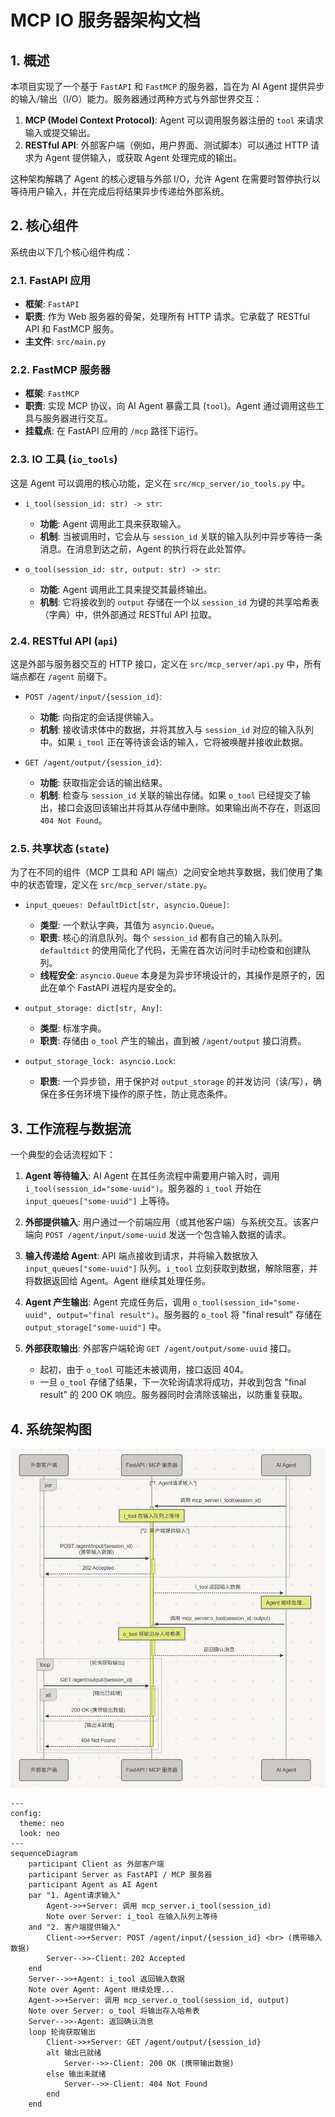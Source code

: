# MCP IO 服务器架构文档

## 1. 概述

本项目实现了一个基于 `FastAPI` 和 `FastMCP` 的服务器，旨在为 AI Agent 提供异步的输入/输出（I/O）能力。服务器通过两种方式与外部世界交互：

1.  **MCP (Model Context Protocol)**: Agent 可以调用服务器注册的 `tool` 来请求输入或提交输出。
2.  **RESTful API**: 外部客户端（例如，用户界面、测试脚本）可以通过 HTTP 请求为 Agent 提供输入，或获取 Agent 处理完成的输出。

这种架构解耦了 Agent 的核心逻辑与外部 I/O，允许 Agent 在需要时暂停执行以等待用户输入，并在完成后将结果异步传递给外部系统。

## 2. 核心组件

系统由以下几个核心组件构成：

### 2.1. FastAPI 应用

- **框架**: `FastAPI`
- **职责**: 作为 Web 服务器的骨架，处理所有 HTTP 请求。它承载了 RESTful API 和 FastMCP 服务。
- **主文件**: `src/main.py`

### 2.2. FastMCP 服务器

- **框架**: `FastMCP`
- **职责**: 实现 MCP 协议，向 AI Agent 暴露工具 (`tool`)。Agent 通过调用这些工具与服务器进行交互。
- **挂载点**: 在 FastAPI 应用的 `/mcp` 路径下运行。

### 2.3. IO 工具 (`io_tools`)

这是 Agent 可以调用的核心功能，定义在 `src/mcp_server/io_tools.py` 中。

- `i_tool(session_id: str) -> str`:

  - **功能**: Agent 调用此工具来获取输入。
  - **机制**: 当被调用时，它会从与 `session_id` 关联的输入队列中异步等待一条消息。在消息到达之前，Agent 的执行将在此处暂停。

- `o_tool(session_id: str, output: str) -> str`:
  - **功能**: Agent 调用此工具来提交其最终输出。
  - **机制**: 它将接收到的 `output` 存储在一个以 `session_id` 为键的共享哈希表（字典）中，供外部通过 RESTful API 拉取。

### 2.4. RESTful API (`api`)

这是外部与服务器交互的 HTTP 接口，定义在 `src/mcp_server/api.py` 中，所有端点都在 `/agent` 前缀下。

- `POST /agent/input/{session_id}`:

  - **功能**: 向指定的会话提供输入。
  - **机制**: 接收请求体中的数据，并将其放入与 `session_id` 对应的输入队列中。如果 `i_tool` 正在等待该会话的输入，它将被唤醒并接收此数据。

- `GET /agent/output/{session_id}`:
  - **功能**: 获取指定会话的输出结果。
  - **机制**: 检查与 `session_id` 关联的输出存储。如果 `o_tool` 已经提交了输出，接口会返回该输出并将其从存储中删除。如果输出尚不存在，则返回 `404 Not Found`。

### 2.5. 共享状态 (`state`)

为了在不同的组件（MCP 工具和 API 端点）之间安全地共享数据，我们使用了集中的状态管理，定义在 `src/mcp_server/state.py`。

- `input_queues: DefaultDict[str, asyncio.Queue]`:

  - **类型**: 一个默认字典，其值为 `asyncio.Queue`。
  - **职责**: 核心的消息队列。每个 `session_id` 都有自己的输入队列。`defaultdict` 的使用简化了代码，无需在首次访问时手动检查和创建队列。
  - **线程安全**: `asyncio.Queue` 本身是为异步环境设计的，其操作是原子的，因此在单个 FastAPI 进程内是安全的。

- `output_storage: dict[str, Any]`:

  - **类型**: 标准字典。
  - **职责**: 存储由 `o_tool` 产生的输出，直到被 `/agent/output` 接口消费。

- `output_storage_lock: asyncio.Lock`:
  - **职责**: 一个异步锁，用于保护对 `output_storage` 的并发访问（读/写），确保在多任务环境下操作的原子性，防止竞态条件。

## 3. 工作流程与数据流

一个典型的会话流程如下：

1.  **Agent 等待输入**: AI Agent 在其任务流程中需要用户输入时，调用 `i_tool(session_id="some-uuid")`。服务器的 `i_tool` 开始在 `input_queues["some-uuid"]` 上等待。

2.  **外部提供输入**: 用户通过一个前端应用（或其他客户端）与系统交互。该客户端向 `POST /agent/input/some-uuid` 发送一个包含输入数据的请求。

3.  **输入传递给 Agent**: API 端点接收到请求，并将输入数据放入 `input_queues["some-uuid"]` 队列。`i_tool` 立刻获取到数据，解除阻塞，并将数据返回给 Agent。Agent 继续其处理任务。

4.  **Agent 产生输出**: Agent 完成任务后，调用 `o_tool(session_id="some-uuid", output="final result")`。服务器的 `o_tool` 将 "final result" 存储在 `output_storage["some-uuid"]` 中。

5.  **外部获取输出**: 外部客户端轮询 `GET /agent/output/some-uuid` 接口。
    - 起初，由于 `o_tool` 可能还未被调用，接口返回 404。
    - 一旦 `o_tool` 存储了结果，下一次轮询请求将成功，并收到包含 "final result" 的 200 OK 响应。服务器同时会清除该输出，以防重复获取。

## 4. 系统架构图

![1751805862314](image/README/1751805862314.png)

```mermaid
---
config:
  theme: neo
  look: neo
---
sequenceDiagram
    participant Client as 外部客户端
    participant Server as FastAPI / MCP 服务器
    participant Agent as AI Agent
    par "1. Agent请求输入"
        Agent->>+Server: 调用 mcp_server.i_tool(session_id)
        Note over Server: i_tool 在输入队列上等待
    and "2. 客户端提供输入"
        Client->>+Server: POST /agent/input/{session_id} <br> (携带输入数据)
        Server-->>-Client: 202 Accepted
    end
    Server-->>+Agent: i_tool 返回输入数据
    Note over Agent: Agent 继续处理...
    Agent->>+Server: 调用 mcp_server.o_tool(session_id, output)
    Note over Server: o_tool 将输出存入哈希表
    Server-->>-Agent: 返回确认消息
    loop 轮询获取输出
        Client->>+Server: GET /agent/output/{session_id}
        alt 输出已就绪
            Server-->>-Client: 200 OK (携带输出数据)
        else 输出未就绪
            Server-->>-Client: 404 Not Found
        end
    end
```
